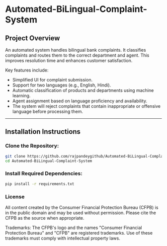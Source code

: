 # Automated-BiLingual-Complaint-System

## Project Overview
An automated system handles bilingual bank complaints. It classifies complaints and routes them to the correct department and agent. This improves resolution time and enhances customer satisfaction.

Key features include:
- Simplified UI for complaint submission.
- Support for two languages (e.g., English, Hindi).
- Automatic classification of products and departments using machine learning.
- Agent assignment based on language proficiency and availability.
- The system will reject complaints that contain inappropriate or offensive language before processing them.

---

## Installation Instructions

### Clone the Repository:
```bash
git clone https://github.com/rajpandeygithub/Automated-BiLingual-Complaint-System.git
cd Automated-BiLingual-Complaint-System
```

### Install Required Dependencies:
```bash
pip install -r requirements.txt
```

### License
All content created by the Consumer Financial Protection Bureau (CFPB) is in the public domain and may be used without permission. Please cite the CFPB as the source when appropriate.

Trademarks: The CFPB's logo and the names "Consumer Financial Protection Bureau" and "CFPB" are registered trademarks. Use of these trademarks must comply with intellectual property laws.


